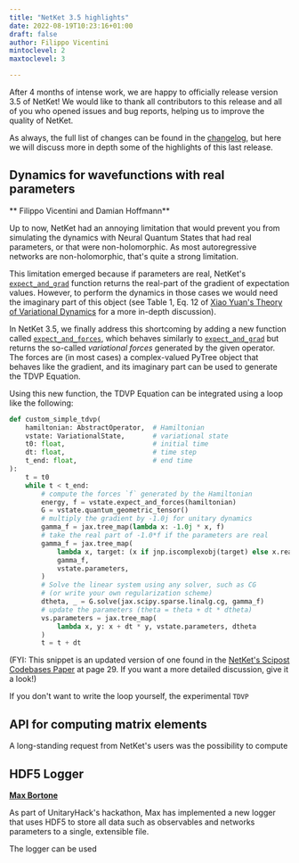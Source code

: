 ```yaml
---
title: "NetKet 3.5 highlights"
date: 2022-08-19T10:23:16+01:00
draft: false
author: Filippo Vicentini
mintoclevel: 2
maxtoclevel: 3

---
```


After 4 months of intense work, we are happy to officially release version 3.5 of NetKet! We would like to thank all contributors to this release and all of you who opened issues and bug reports, helping us to improve the quality of NetKet.

As always, the full list of changes can be found in the [changelog](https://netket.readthedocs.io/en/latest/docs/changelog.html), but here we will discuss more in depth some of the highlights of this last release.

## Dynamics for wavefunctions with real parameters

** Filippo Vicentini and Damian Hoffmann**

Up to now, NetKet had an annoying limitation that would prevent you from simulating the dynamics with Neural Quantum States that had real parameters, or that were non-holomorphic.
As most autoregressive networks are non-holomorphic, that's quite a strong limitation.

This limitation emerged because if parameters are real, NetKet's [`expect_and_grad`](https://netket.readthedocs.io/en/latest/api/_generated/vqs/netket.vqs.MCState.html?highlight=expect_and_gad#netket.vqs.MCState.expect_and_grad) function returns the real-part of the gradient of expectation values.
However, to perform the dynamics in those cases we would need the imaginary part of this object (see Table 1, Eq. 12 of [Xiao Yuan's Theory of Variational Dynamics](https://arxiv.org/abs/1812.08767) for a more in-depth discussion).

In NetKet 3.5, we finally address this shortcoming by adding a new function called [`expect_and_forces`](https://netket.readthedocs.io/en/latest/api/_generated/vqs/netket.vqs.MCState.html?highlight=expect_and_gad#netket.vqs.MCState.expect_and_forces), which behaves similarly to [`expect_and_grad`](https://netket.readthedocs.io/en/latest/api/_generated/vqs/netket.vqs.MCState.html?highlight=expect_and_gad#netket.vqs.MCState.expect_and_grad) but returns the so-called _variational forces_ generated by the given operator. 
The forces are (in most cases) a complex-valued PyTree object that behaves like the gradient, and its imaginary part can be used to generate the TDVP Equation.

Using this new function, the TDVP Equation can be integrated using a loop like the following:

```python
def custom_simple_tdvp(
    hamiltonian: AbstractOperator,  # Hamiltonian
    vstate: VariationalState,       # variational state
    t0: float,                      # initial time
    dt: float,                      # time step
    t_end: float,                   # end time
):
    t = t0
    while t < t_end:
        # compute the forces `f` generated by the Hamiltonian
        energy, f = vstate.expect_and_forces(hamiltonian)
        G = vstate.quantum_geometric_tensor()
        # multiply the gradient by -1.0j for unitary dynamics
        gamma_f = jax.tree_map(lambda x: -1.0j * x, f)
        # take the real part of -1.0*f if the parameters are real
        gamma_f = jax.tree_map(
	        lambda x, target: (x if jnp.iscomplexobj(target) else x.real),
	        gamma_f,
	        vstate.parameters,
	    )
        # Solve the linear system using any solver, such as CG
        # (or write your own regularization scheme)
        dtheta, _ = G.solve(jax.scipy.sparse.linalg.cg, gamma_f)
        # update the parameters (theta = theta + dt * dtheta)
        vs.parameters = jax.tree_map(
            lambda x, y: x + dt * y, vstate.parameters, dtheta
        )
        t = t + dt
```

(FYI: This snippet is an updated version of one found in the [NetKet's Scipost Codebases Paper](https://scipost.org/preprints/scipost_202112_00047v2/) at page 29. If you want a more detailed discussion, give it a look!)

If you don't want to write the loop yourself, the experimental `TDVP`


## API for computing matrix elements

A long-standing request from NetKet's users was the possibility to compute 


## HDF5 Logger

**[Max Bortone](https://github.com/maxbortone)**

As part of UnitaryHack's hackathon, Max has implemented a new logger that uses HDF5 to store all data such as observables and networks parameters to a single, extensible file.

The logger can be used 





